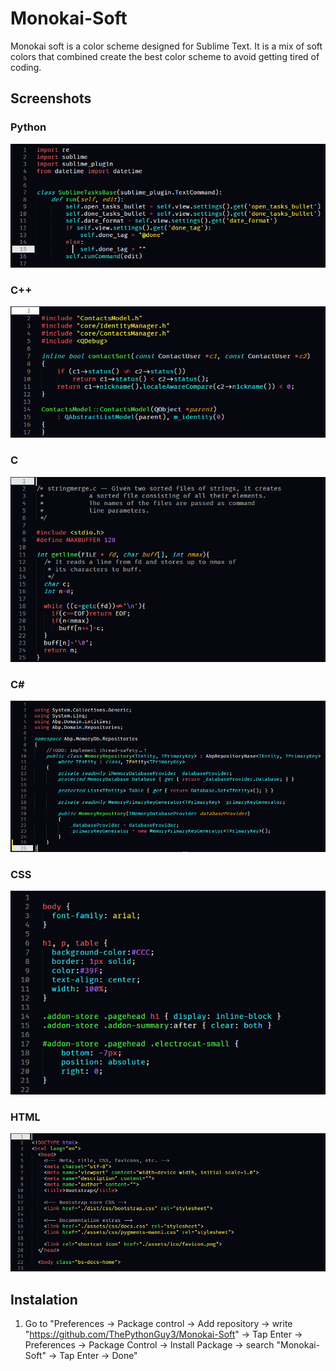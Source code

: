 # Monokai-Soft
Monokai soft is a color scheme designed for Sublime Text. It is a mix of soft colors that combined create the best color scheme to avoid getting tired of coding.

## Screenshots
### Python
![Python](https://github.com/ThePythonGuy3/Monokai-Soft/blob/master/resources/Python.PNG)

### C++
![C++](https://github.com/ThePythonGuy3/Monokai-Soft/blob/master/resources/c%2B%2B.PNG)

### C
![C](https://github.com/ThePythonGuy3/Monokai-Soft/blob/master/resources/c.PNG)

### C#
![C#](https://github.com/ThePythonGuy3/Monokai-Soft/blob/master/resources/C%23.PNG)

### CSS
![CSS](https://github.com/ThePythonGuy3/Monokai-Soft/blob/master/resources/css.PNG)

### HTML
![HTML](https://github.com/ThePythonGuy3/Monokai-Soft/blob/master/resources/html.PNG)

## Instalation
1. Go to "Preferences -> Package control -> Add repository -> write "https://github.com/ThePythonGuy3/Monokai-Soft" -> Tap Enter -> Preferences -> Package Control -> Install Package -> search "Monokai-Soft" -> Tap Enter -> Done"

